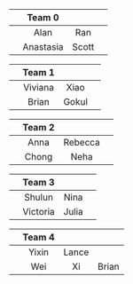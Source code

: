 |     | Team 0 |     |     |
|:----:|:---:|:---:|:---:| 
|  | Alan | Ran | |
|  | Anastasia | Scott | |

|     | Team 1 |     |     |
|:----:|:---:|:---:|:---:| 
|  | Viviana | Xiao | |
|  | Brian | Gokul | |

|     | Team 2 |     |     |
|:----:|:---:|:---:|:---:| 
|  | Anna | Rebecca | |
|  | Chong | Neha | |

|     | Team 3 |     |     |
|:----:|:---:|:---:|:---:| 
|  | Shulun | Nina | |
|  | Victoria | Julia | |

|     | Team 4 |     |     |
|:----:|:---:|:---:|:---:| 
|  | Yixin | Lance | |
|  | Wei | Xi | Brian |
  
